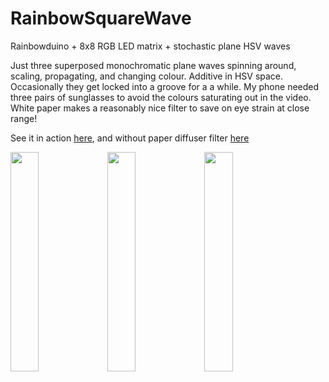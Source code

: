 # RainbowSquareWave
Rainbowduino + 8x8 RGB LED matrix + stochastic plane HSV waves

Just three superposed monochromatic plane waves spinning around, scaling, propagating, and changing colour. Additive in HSV space. Occasionally they get locked into a groove for a a while. My phone needed three pairs of sunglasses to avoid the colours saturating out in the video. White paper makes a reasonably nice filter to save on eye strain at close range!

See it in action <a href=https://youtu.be/Qv-7BX784L8>here</a>, and without paper diffuser filter <a href=https://youtu.be/tqEnDjtZJe0>here</a>

<img src="https://user-images.githubusercontent.com/25584653/111889980-249d5300-89dd-11eb-9b7b-79e100cd1d43.jpg" width=30% height=30%> <img src="https://user-images.githubusercontent.com/25584653/111889981-28c97080-89dd-11eb-91cc-52d93ee11b1c.jpg" width=30% height=30%> <img src="https://user-images.githubusercontent.com/25584653/111889982-2a933400-89dd-11eb-8ffc-7df3332a1b54.jpg" width=30% height=30%>

